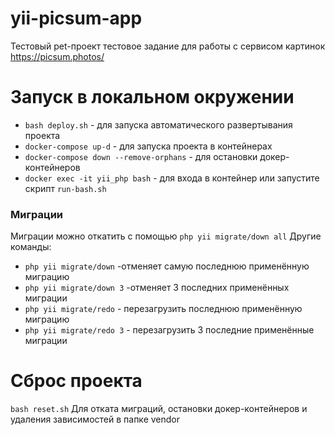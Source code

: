 # yii-picsum-app

Тестовый pet-проект тестовое задание для работы с сервисом картинок https://picsum.photos/

# Запуск в локальном окружении
- `bash deploy.sh` - для запуска автоматического развертывания проекта
- `docker-compose up-d` - для запуска проекта в контейнерах
- `docker-compose down --remove-orphans` - для остановки докер-контейнеров 
- `docker exec -it yii_php bash` - для входа в контейнер или запустите скрипт `run-bash.sh`

### Миграции
Миграции можно откатить с помощью `php yii migrate/down all`
Другие команды:
- `php yii migrate/down` -отменяет самую последнюю применённую миграцию
- `php yii migrate/down 3` -отменяет 3 последних применённых миграции
- `php yii migrate/redo` - перезагрузить последнюю применённую миграцию
- `php yii migrate/redo 3` - перезагрузить 3 последние применённые миграции

# Сброс проекта
`bash reset.sh` Для отката миграций, остановки докер-контейнеров и удаления зависимостей в папке vendor 
